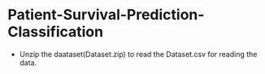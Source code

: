 # Patient-Survival-Prediction-Classification
- Unzip the daataset(Dataset.zip) to read the Dataset.csv for reading the data.
